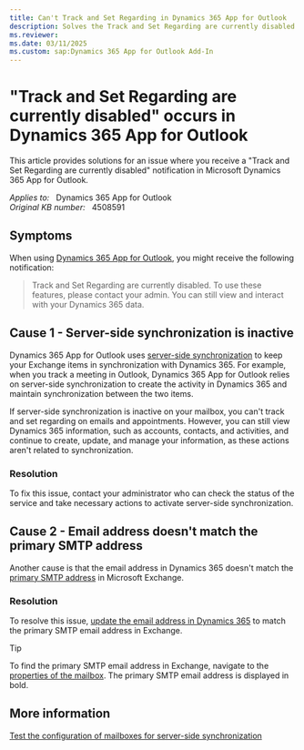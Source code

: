 ```yaml
---
title: Can't Track and Set Regarding in Dynamics 365 App for Outlook
description: Solves the Track and Set Regarding are currently disabled notification that occurs when using Microsoft Dynamics 365 App for Outlook.
ms.reviewer: 
ms.date: 03/11/2025
ms.custom: sap:Dynamics 365 App for Outlook Add-In
---
```

# "Track and Set Regarding are currently disabled" occurs in Dynamics 365 App for Outlook

This article provides solutions for an issue where you receive a "Track and Set Regarding are currently disabled" notification in Microsoft Dynamics 365 App for Outlook.

_Applies to:_ &nbsp; Dynamics 365 App for Outlook  
_Original KB number:_ &nbsp; 4508591

## Symptoms

When using [Dynamics 365 App for Outlook](/dynamics365/outlook-app/overview), you might receive the following notification:

> Track and Set Regarding are currently disabled. To use these features, please contact your admin. You can still view and interact with your Dynamics 365 data.

## Cause 1 - Server-side synchronization is inactive

Dynamics 365 App for Outlook uses [server-side synchronization](/dynamics365/customerengagement/on-premises/admin/set-up-server-side-synchronization-of-email-appointments-contacts-and-tasks) to keep your Exchange items in synchronization with Dynamics 365. For example, when you track a meeting in Outlook, Dynamics 365 App for Outlook relies on server-side synchronization to create the activity in Dynamics 365 and maintain synchronization between the two items.

If server-side synchronization is inactive on your mailbox, you can't track and set regarding on emails and appointments. However, you can still view Dynamics 365 information, such as accounts, contacts, and activities, and continue to create, update, and manage your information, as these actions aren't related to synchronization.

### Resolution

To fix this issue, contact your administrator who can check the status of the service and take necessary actions to activate server-side synchronization.

## Cause 2 - Email address doesn't match the primary SMTP address

Another cause is that the email address in Dynamics 365 doesn't match the [primary SMTP address](/Exchange/email-addresses-and-address-books/email-address-policies/email-address-policies#email-address-templates) in Microsoft Exchange.

### Resolution

To resolve this issue, [update the email address in Dynamics 365](/dynamics365/outlook-addin/user-guide/outlook-email-address-should-same#change-the-email-address-in-dynamics-365-apps-to-match-the-outlook-address) to match the primary SMTP email address in Exchange.

> [!TIP]
> To find the primary SMTP email address in Exchange, navigate to the [properties of the mailbox](/exchange/recipients/user-mailboxes/user-mailboxes#change-user-mailbox-properties). The primary SMTP email address is displayed in bold.

## More information

[Test the configuration of mailboxes for server-side synchronization](/power-platform/admin/connect-exchange-online#test-the-configuration-of-mailboxes)
